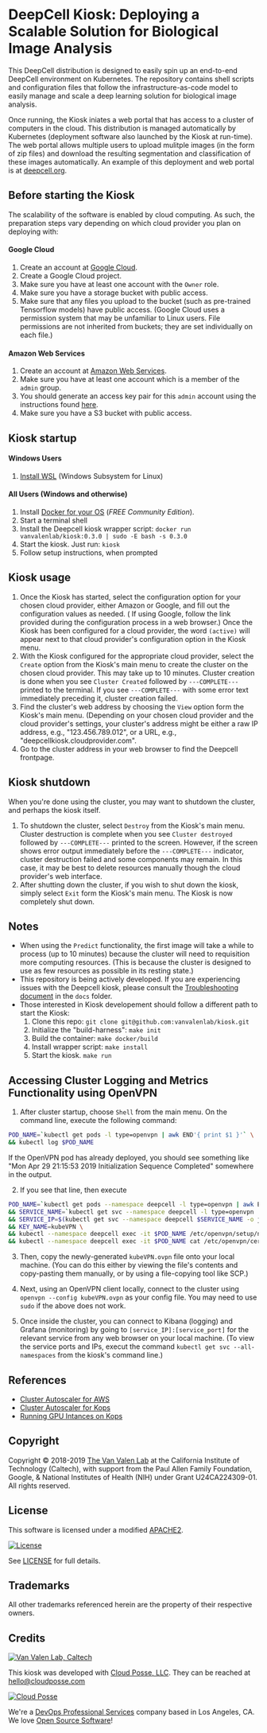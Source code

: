 # DeepCell Kiosk: Deploying a Scalable Solution for Biological Image Analysis

This DeepCell distribution is designed to easily spin up an end-to-end DeepCell environment on Kubernetes. The repository contains shell scripts and configuration files that follow the infrastructure-as-code model to easily manage and scale a deep learning solution for biological image analysis.  

Once running, the Kiosk iniates a web portal that has access to a cluster of computers in the cloud. This distribution is managed automatically by Kubernetes (deployment software also launched by the Kiosk at run-time). The web portal allows multiple users to upload mulitple images (in the form of zip files) and download the resulting segmentation and classification of these images automatically. An example of this deployment and web portal is at [deepcell.org](https://deepcell.org).

## Before starting the Kiosk

The scalability of the software is enabled by cloud computing. As such, the preparation steps vary depending on which cloud provider you plan on deploying with:

#### Google Cloud

1. Create an account at [Google Cloud](https://cloud.google.com).
2. Create a Google Cloud project.
3. Make sure you have at least one account with the `Owner` role.
4. Make sure you have a storage bucket with public access.
5. Make sure that any files you upload to the bucket (such as pre-trained Tensorflow models) have public access. (Google Cloud uses a permission system that may be unfamiliar to Linux users. File permissions are not inherited from buckets; they are set individually on each file.)

#### Amazon Web Services

1. Create an account at [Amazon Web Services](https://aws.amazon.com).
2. Make sure you have at least one account which is a member of the `admin` group.
3. You should generate an access key pair for this `admin` account using the instructions found [here](https://docs.aws.amazon.com/IAM/latest/UserGuide/id_credentials_access-keys.html).
4. Make sure you have a S3 bucket with public access.

## Kiosk startup

#### Windows Users

1. [Install WSL](https://docs.microsoft.com/en-us/windows/wsl/install-win10) (Windows Subsystem for Linux)

#### All Users (Windows and otherwise)

1. Install [Docker for your OS](https://www.docker.com/community-edition) (*FREE Community Edition*).
2. Start a terminal shell
3. Install the Deepcell kiosk wrapper script: `docker run vanvalenlab/kiosk:0.3.0 | sudo -E bash -s 0.3.0`
4. Start the kiosk. Just run: `kiosk`
5. Follow setup instructions, when prompted

## Kiosk usage

1. Once the Kiosk has started, select the configuration option for your chosen cloud provider, either Amazon or Google, and fill out the configuration values as needed. ( If using Google, follow the link provided during the configuration process in a web browser.) Once the Kiosk has been configured for a cloud provider, the word `(active)` will appear next to that cloud provider's configuration option in the Kiosk menu.
2. With the Kiosk configured for the appropriate cloud provider, select the `Create` option from the Kiosk's main menu to create the cluster on the chosen cloud provider. This may take up to 10 minutes. Cluster creation is done when you see `Cluster Created` followed by `---COMPLETE---` printed to the terminal. If you see `---COMPLETE---` with some error text immediately preceding it, cluster creation failed.
3. Find the cluster's web address by choosing the `View` option form the Kiosk's main menu. (Depending on your chosen cloud provider and the cloud provider's settings, your cluster's address might be either a raw IP address, e.g., "123.456.789.012", or a URL, e.g., "deepcellkiosk.cloudprovider.com".
4. Go to the cluster address in your web browser to find the Deepcell frontpage.

## Kiosk shutdown

When you're done using the cluster, you may want to shutdown the cluster, and perhaps the kiosk itself.
1. To shutdown the cluster, select `Destroy` from the Kiosk's main menu. Cluster destruction is complete when you see `Cluster destroyed` followed by `---COMPLETE---` printed to the screen. However, if the screen shows error output immediately before the `---COMPLETE---` indicator, cluster destruction failed and some components may remain. In this case, it may be best to delete resources manually though the cloud provider's web interface.
2. After shutting down the cluster, if you wish to shut down the kiosk, simply select `Exit` form the Kiosk's main menu. The Kiosk is now completely shut down.

## Notes

- When using the `Predict` functionality, the first image will take a while to process (up to 10 minutes) because the cluster will need to requisition more computing resources. (This is because the cluster is designed to use as few resources as possible in its resting state.)
- This repository is being actively developed. If you are experiencing issues with the Deepcell kiosk, please consult the [Troubleshooting document](docs/TROUBLESHOOTING.md) in the `docs` folder.
- Those interested in Kiosk developement should follow a different path to start the Kiosk:
    1. Clone this repo: `git clone git@github.com:vanvalenlab/kiosk.git`
    2. Initialize the "build-harness": `make init`
    3. Build the container: `make docker/build`
    4. Install wrapper script: `make install`
    5. Start the kiosk. `make run`


## Accessing Cluster Logging and Metrics Functionality using OpenVPN
1. After cluster startup, choose `Shell` from the main menu. On the command line, execute the following command:

```bash
POD_NAME=`kubectl get pods -l type=openvpn | awk END'{ print $1 }'` \
&& kubectl log $POD_NAME
```

If the OpenVPN pod has already deployed, you should see something like "Mon Apr 29 21:15:53 2019 Initialization Sequence Completed" somewhere in the output.

2. If you see that line, then execute

```bash
POD_NAME=`kubectl get pods --namespace deepcell -l type=openvpn | awk END'{ print $1 }'` \
&& SERVICE_NAME=`kubectl get svc --namespace deepcell -l type=openvpn | awk END'{ print $1 }'` \
&& SERVICE_IP=$(kubectl get svc --namespace deepcell $SERVICE_NAME -o jsonpath='{.status.loadBalancer.ingress[0].ip}') \
&& KEY_NAME=kubeVPN \
&& kubectl --namespace deepcell exec -it $POD_NAME /etc/openvpn/setup/newClientCert.sh $KEY_NAME $SERVICE_IP \
&& kubectl --namespace deepcell exec -it $POD_NAME cat /etc/openvpn/certs/pki/$KEY_NAME.ovpn > $KEY_NAME.ovpn
```

3. Then, copy the newly-generated `kubeVPN.ovpn` file onto your local machine. (You can do this either by viewing the file's contents and copy-pasting them manually, or by using a file-copying tool like SCP.)

4. Next, using an OpenVPN client locally, connect to the cluster using `openvpn --config kubeVPN.ovpn` as your config file. You may need to use `sudo` if the above does not work.

5. Once inside the cluster, you can connect to Kibana (logging) and Grafana (monitoring) by going to `[service_IP]:[service_port]` for the relevant service from any web browser on your local machine. (To view the service ports and IPs, execut the command `kubectl get svc --all-namespaces` from the kiosk's command line.)


## References
- [Cluster Autoscaler for AWS](https://github.com/kubernetes/autoscaler/tree/master/cluster-autoscaler/cloudprovider/aws)
- [Cluster Autoscaler for Kops](https://github.com/kubernetes/kops/blob/master/addons/cluster-autoscaler/)
- [Running GPU Intances on Kops](https://github.com/brunsgaard/kops-nvidia-docker-installer)

## Copyright

Copyright © 2018-2019 [The Van Valen Lab](http://www.vanvalen.caltech.edu/) at the California Institute of Technology (Caltech), with support from the Paul Allen Family Foundation, Google, & National Institutes of Health (NIH) under Grant U24CA224309-01.  
All rights reserved.

## License

This software is licensed under a modified [APACHE2](LICENSE).

[![License](https://img.shields.io/badge/License-Apache%202.0-blue.svg)](https://opensource.org/licenses/Apache-2.0)

See [LICENSE](LICENSE) for full details.

## Trademarks

All other trademarks referenced herein are the property of their respective owners.

## Credits

[![Van Valen Lab, Caltech](https://upload.wikimedia.org/wikipedia/commons/7/75/Caltech_Logo.svg)](http://www.vanvalen.caltech.edu/)

This kiosk was developed with [Cloud Posse, LLC](https://cloudposse.com). They can be reached at <hello@cloudposse.com>

[![Cloud Posse](https://cloudposse.com/logo-300x69.svg)](https://cloudposse.com)

We're a [DevOps Professional Services](https://cloudposse.com) company based in Los Angeles, CA. We love [Open Source Software](https://github.com/cloudposse/)!
